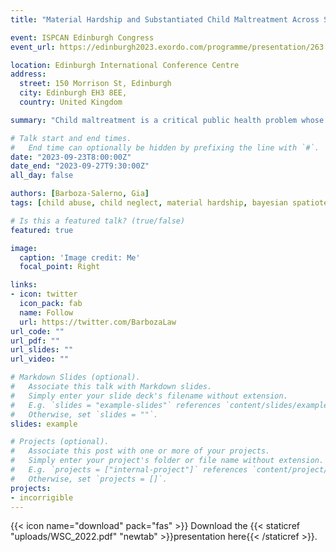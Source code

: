 ```yaml
---
title: "Material Hardship and Substantiated Child Maltreatment Across Space and Time"

event: ISPCAN Edinburgh Congress
event_url: https://edinburgh2023.exordo.com/programme/presentation/263

location: Edinburgh International Conference Centre
address:
  street: 150 Morrison St, Edinburgh
  city: Edinburgh EH3 8EE,
  country: United Kingdom

summary: "Child maltreatment is a critical public health problem whose structural underpinnings underscore the need to move prevention efforts from individual-level risk factors to social policy. Material hardship is a multi-dimensional concept that captures the difficulty that families have meeting their basic needs related to housing, food, paying bills, and acquiring medical care. While studies have explored pathways between material hardship and child abuse, no ecological study to date has examined the association between specific social sources of neighborhood-level material hardships (i.e., food and housing insecurity, labor market disadvantage) and child maltreatment risk. The present study addresses this gap in the research literature by synthesizing several publicly available “big” datasets to consider associations between neighborhood level exposures to material hardship and substantiated child maltreatment risk, as well as explore its spatial and temporal dimensions. To do so, the following research questions were addressed: 1) is there inequality in the spatial risk of child maltreatment and, if so, has it changed over time?; 2) how do multiple material hardships (i.e., labor market characteristics in places of work and at home, food and housing insecurity) influence the spatiotemporal risk of child maltreatment above and beyond area level deprivation?; and 3) do labor market characteristics increase the relative risk of child maltreatment controlling for other measures of material hardship?"

# Talk start and end times.
#   End time can optionally be hidden by prefixing the line with `#`.
date: "2023-09-23T8:00:00Z"
date_end: "2023-09-27T9:30:00Z"
all_day: false

authors: [Barboza-Salerno, Gia]
tags: [child abuse, child neglect, material hardship, bayesian spatiotemporal]

# Is this a featured talk? (true/false)
featured: true

image:
  caption: 'Image credit: Me'
  focal_point: Right

links:
- icon: twitter
  icon_pack: fab
  name: Follow
  url: https://twitter.com/BarbozaLaw
url_code: ""
url_pdf: ""
url_slides: ""
url_video: ""

# Markdown Slides (optional).
#   Associate this talk with Markdown slides.
#   Simply enter your slide deck's filename without extension.
#   E.g. `slides = "example-slides"` references `content/slides/example-slides.md`.
#   Otherwise, set `slides = ""`.
slides: example

# Projects (optional).
#   Associate this post with one or more of your projects.
#   Simply enter your project's folder or file name without extension.
#   E.g. `projects = ["internal-project"]` references `content/project/deep-learning/index.md`.
#   Otherwise, set `projects = []`.
projects:
- incorrigible
---
```


{{< icon name="download" pack="fas" >}} Download the {{< staticref "uploads/WSC_2022.pdf" "newtab" >}}presentation here{{< /staticref >}}.
